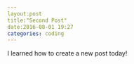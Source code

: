 ```yaml
---
layout:post
title:"Second Post"
date:2016-08-01 19:27
categories: coding
---
```


I learned how to create a new post today! 
